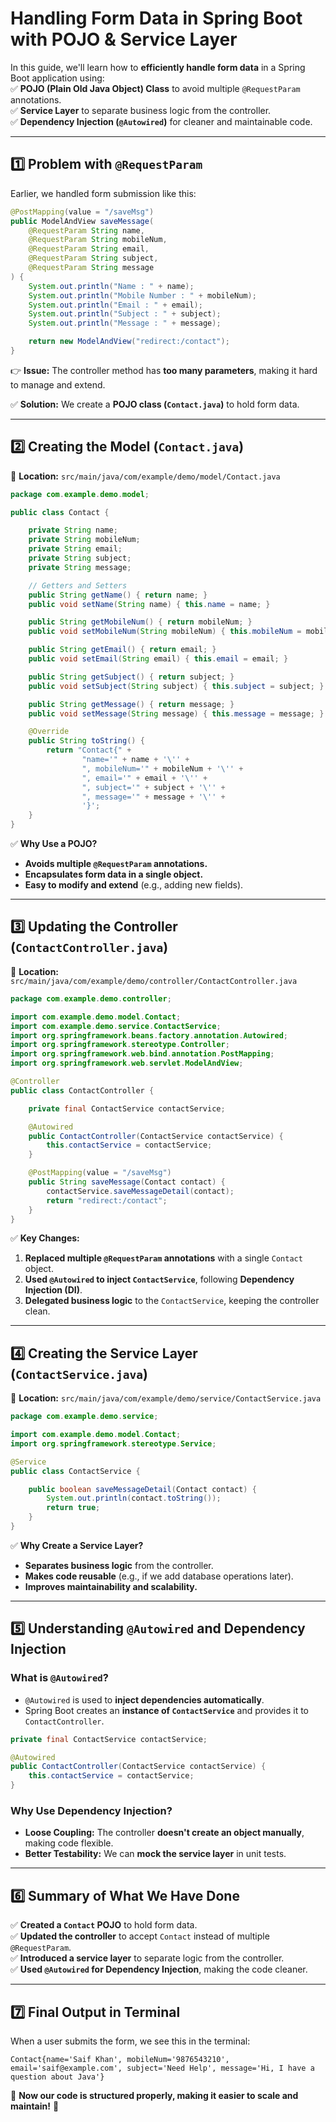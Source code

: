 # **Handling Form Data in Spring Boot with POJO & Service Layer**  

In this guide, we'll learn how to **efficiently handle form data** in a Spring Boot application using:  
✅ **POJO (Plain Old Java Object) Class** to avoid multiple `@RequestParam` annotations.  
✅ **Service Layer** to separate business logic from the controller.  
✅ **Dependency Injection (`@Autowired`)** for cleaner and maintainable code.  

---

## **1️⃣ Problem with `@RequestParam`**  

Earlier, we handled form submission like this:  

```java
@PostMapping(value = "/saveMsg")
public ModelAndView saveMessage(
    @RequestParam String name,
    @RequestParam String mobileNum,
    @RequestParam String email,
    @RequestParam String subject,
    @RequestParam String message
) {
    System.out.println("Name : " + name);
    System.out.println("Mobile Number : " + mobileNum);
    System.out.println("Email : " + email);
    System.out.println("Subject : " + subject);
    System.out.println("Message : " + message);

    return new ModelAndView("redirect:/contact");
}
```

👉 **Issue:** The controller method has **too many parameters**, making it hard to manage and extend.

✅ **Solution:** We create a **POJO class (`Contact.java`)** to hold form data.

---

## **2️⃣ Creating the Model (`Contact.java`)**  

📌 **Location:** `src/main/java/com/example/demo/model/Contact.java`  

```java
package com.example.demo.model;

public class Contact {

    private String name;
    private String mobileNum;
    private String email;
    private String subject;
    private String message;

    // Getters and Setters
    public String getName() { return name; }
    public void setName(String name) { this.name = name; }

    public String getMobileNum() { return mobileNum; }
    public void setMobileNum(String mobileNum) { this.mobileNum = mobileNum; }

    public String getEmail() { return email; }
    public void setEmail(String email) { this.email = email; }

    public String getSubject() { return subject; }
    public void setSubject(String subject) { this.subject = subject; }

    public String getMessage() { return message; }
    public void setMessage(String message) { this.message = message; }

    @Override
    public String toString() {
        return "Contact{" +
                "name='" + name + '\'' +
                ", mobileNum='" + mobileNum + '\'' +
                ", email='" + email + '\'' +
                ", subject='" + subject + '\'' +
                ", message='" + message + '\'' +
                '}';
    }
}
```

✅ **Why Use a POJO?**  
- **Avoids multiple `@RequestParam` annotations.**  
- **Encapsulates form data in a single object.**  
- **Easy to modify and extend** (e.g., adding new fields).  

---

## **3️⃣ Updating the Controller (`ContactController.java`)**  

📌 **Location:** `src/main/java/com/example/demo/controller/ContactController.java`  

```java
package com.example.demo.controller;

import com.example.demo.model.Contact;
import com.example.demo.service.ContactService;
import org.springframework.beans.factory.annotation.Autowired;
import org.springframework.stereotype.Controller;
import org.springframework.web.bind.annotation.PostMapping;
import org.springframework.web.servlet.ModelAndView;

@Controller
public class ContactController {

    private final ContactService contactService;

    @Autowired
    public ContactController(ContactService contactService) {
        this.contactService = contactService;
    }

    @PostMapping(value = "/saveMsg")
    public String saveMessage(Contact contact) {
        contactService.saveMessageDetail(contact);
        return "redirect:/contact";
    }
}
```

✅ **Key Changes:**  
1. **Replaced multiple `@RequestParam` annotations** with a single `Contact` object.  
2. **Used `@Autowired` to inject `ContactService`**, following **Dependency Injection (DI)**.  
3. **Delegated business logic** to the `ContactService`, keeping the controller clean.  

---

## **4️⃣ Creating the Service Layer (`ContactService.java`)**  

📌 **Location:** `src/main/java/com/example/demo/service/ContactService.java`  

```java
package com.example.demo.service;

import com.example.demo.model.Contact;
import org.springframework.stereotype.Service;

@Service
public class ContactService {

    public boolean saveMessageDetail(Contact contact) {
        System.out.println(contact.toString());
        return true;
    }
}
```

✅ **Why Create a Service Layer?**  
- **Separates business logic** from the controller.  
- **Makes code reusable** (e.g., if we add database operations later).  
- **Improves maintainability and scalability.**  

---

## **5️⃣ Understanding `@Autowired` and Dependency Injection**  

### **What is `@Autowired`?**
- `@Autowired` is used to **inject dependencies automatically**.  
- Spring Boot creates an **instance of `ContactService`** and provides it to `ContactController`.  

```java
private final ContactService contactService;

@Autowired
public ContactController(ContactService contactService) {
    this.contactService = contactService;
}
```

### **Why Use Dependency Injection?**
- **Loose Coupling:** The controller **doesn't create an object manually**, making code flexible.  
- **Better Testability:** We can **mock the service layer** in unit tests.  

---

## **6️⃣ Summary of What We Have Done**  

✅ **Created a `Contact` POJO** to hold form data.  
✅ **Updated the controller** to accept `Contact` instead of multiple `@RequestParam`.  
✅ **Introduced a service layer** to separate logic from the controller.  
✅ **Used `@Autowired` for Dependency Injection**, making the code cleaner.  

---

## **7️⃣ Final Output in Terminal**  

When a user submits the form, we see this in the terminal:

```
Contact{name='Saif Khan', mobileNum='9876543210', email='saif@example.com', subject='Need Help', message='Hi, I have a question about Java'}
```

🚀 **Now our code is structured properly, making it easier to scale and maintain!** 🎯